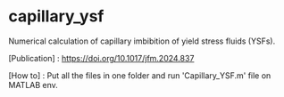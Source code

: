 # capillary_ysf
Numerical calculation of capillary imbibition of yield stress fluids (YSFs). 

[Publication] : https://doi.org/10.1017/jfm.2024.837

[How to] : Put all the files in one folder and run 'Capillary_YSF.m' file on MATLAB env. 
